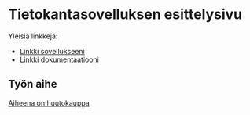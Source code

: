 # Tietokantasovelluksen esittelysivu

Yleisiä linkkejä:

* [Linkki sovellukseeni](http://davforsm.users.cs.helsinki.fi/tietokantasovellus)
* [Linkki dokumentaatiooni](https://github.com/Davettaja/Tsoha-Bootstrap/blob/master/doc/dokumentaatio.pdf)

## Työn aihe

[Aiheena on huutokauppa](http://advancedkittenry.github.io/suunnittelu_ja_tyoymparisto/aiheet/Huutokauppa.html)
